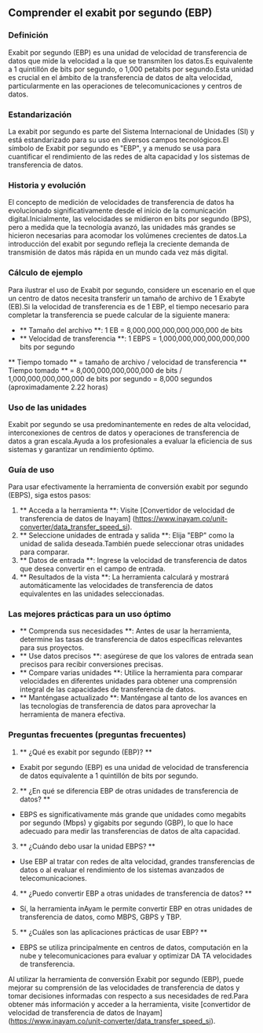 ## Comprender el exabit por segundo (EBP)

### Definición
Exabit por segundo (EBP) es una unidad de velocidad de transferencia de datos que mide la velocidad a la que se transmiten los datos.Es equivalente a 1 quintillón de bits por segundo, o 1,000 petabits por segundo.Esta unidad es crucial en el ámbito de la transferencia de datos de alta velocidad, particularmente en las operaciones de telecomunicaciones y centros de datos.

### Estandarización
La exabit por segundo es parte del Sistema Internacional de Unidades (SI) y está estandarizado para su uso en diversos campos tecnológicos.El símbolo de Exabit por segundo es "EBP", y a menudo se usa para cuantificar el rendimiento de las redes de alta capacidad y los sistemas de transferencia de datos.

### Historia y evolución
El concepto de medición de velocidades de transferencia de datos ha evolucionado significativamente desde el inicio de la comunicación digital.Inicialmente, las velocidades se midieron en bits por segundo (BPS), pero a medida que la tecnología avanzó, las unidades más grandes se hicieron necesarias para acomodar los volúmenes crecientes de datos.La introducción del exabit por segundo refleja la creciente demanda de transmisión de datos más rápida en un mundo cada vez más digital.

### Cálculo de ejemplo
Para ilustrar el uso de Exabit por segundo, considere un escenario en el que un centro de datos necesita transferir un tamaño de archivo de 1 Exabyte (EB).Si la velocidad de transferencia es de 1 EBP, el tiempo necesario para completar la transferencia se puede calcular de la siguiente manera:

- ** Tamaño del archivo **: 1 EB = 8,000,000,000,000,000,000 de bits
- ** Velocidad de transferencia **: 1 EBPS = 1,000,000,000,000,000,000 bits por segundo

** Tiempo tomado ** = tamaño de archivo / velocidad de transferencia
** Tiempo tomado ** = 8,000,000,000,000,000 de bits / 1,000,000,000,000,000 de bits por segundo = 8,000 segundos (aproximadamente 2.22 horas)

### Uso de las unidades
Exabit por segundo se usa predominantemente en redes de alta velocidad, interconexiones de centros de datos y operaciones de transferencia de datos a gran escala.Ayuda a los profesionales a evaluar la eficiencia de sus sistemas y garantizar un rendimiento óptimo.

### Guía de uso
Para usar efectivamente la herramienta de conversión exabit por segundo (EBPS), siga estos pasos:

1. ** Acceda a la herramienta **: Visite [Convertidor de velocidad de transferencia de datos de Inayam] (https://www.inayam.co/unit-converter/data_transfer_speed_si).
2. ** Seleccione unidades de entrada y salida **: Elija "EBP" como la unidad de salida deseada.También puede seleccionar otras unidades para comparar.
3. ** Datos de entrada **: Ingrese la velocidad de transferencia de datos que desea convertir en el campo de entrada.
4. ** Resultados de la vista **: La herramienta calculará y mostrará automáticamente las velocidades de transferencia de datos equivalentes en las unidades seleccionadas.

### Las mejores prácticas para un uso óptimo
- ** Comprenda sus necesidades **: Antes de usar la herramienta, determine las tasas de transferencia de datos específicas relevantes para sus proyectos.
- ** Use datos precisos **: asegúrese de que los valores de entrada sean precisos para recibir conversiones precisas.
- ** Compare varias unidades **: Utilice la herramienta para comparar velocidades en diferentes unidades para obtener una comprensión integral de las capacidades de transferencia de datos.
- ** Manténgase actualizado **: Manténgase al tanto de los avances en las tecnologías de transferencia de datos para aprovechar la herramienta de manera efectiva.

### Preguntas frecuentes (preguntas frecuentes)

1. ** ¿Qué es exabit por segundo (EBP)? **
- Exabit por segundo (EBP) es una unidad de velocidad de transferencia de datos equivalente a 1 quintillón de bits por segundo.

2. ** ¿En qué se diferencia EBP de otras unidades de transferencia de datos? **
- EBPS es significativamente más grande que unidades como megabits por segundo (Mbps) y gigabits por segundo (GBP), lo que lo hace adecuado para medir las transferencias de datos de alta capacidad.

3. ** ¿Cuándo debo usar la unidad EBPS? **
- Use EBP al tratar con redes de alta velocidad, grandes transferencias de datos o al evaluar el rendimiento de los sistemas avanzados de telecomunicaciones.

4. ** ¿Puedo convertir EBP a otras unidades de transferencia de datos? **
- Sí, la herramienta inAyam le permite convertir EBP en otras unidades de transferencia de datos, como MBPS, GBPS y TBP.

5. ** ¿Cuáles son las aplicaciones prácticas de usar EBP? **
- EBPS se utiliza principalmente en centros de datos, computación en la nube y telecomunicaciones para evaluar y optimizar DA TA velocidades de transferencia.

Al utilizar la herramienta de conversión Exabit por segundo (EBP), puede mejorar su comprensión de las velocidades de transferencia de datos y tomar decisiones informadas con respecto a sus necesidades de red.Para obtener más información y acceder a la herramienta, visite [convertidor de velocidad de transferencia de datos de Inayam] (https://www.inayam.co/unit-converter/data_transfer_speed_si).